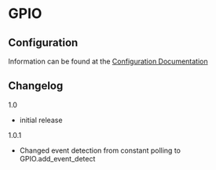 # GPIO

## Configuration

Information can be found at the [Configuration Documentation](https://www.smarthomeng.de/user/plugins_doc/config/gpio.html)

## Changelog
1.0
- initial release

1.0.1
- Changed event detection from constant polling to GPIO.add_event_detect
